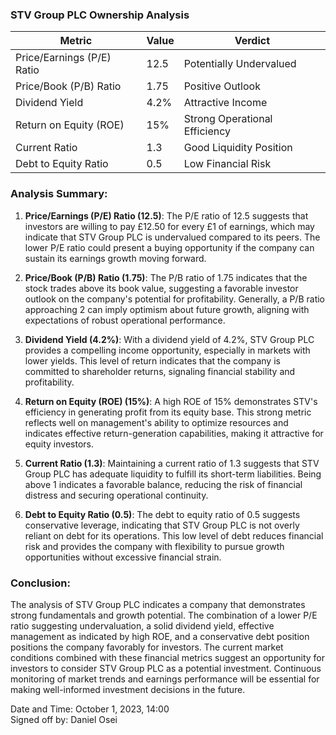 ### STV Group PLC Ownership Analysis

| Metric                        | Value   | Verdict                          |
|-------------------------------|---------|----------------------------------|
| Price/Earnings (P/E) Ratio    | 12.5    | Potentially Undervalued          |
| Price/Book (P/B) Ratio        | 1.75    | Positive Outlook                 |
| Dividend Yield                 | 4.2%    | Attractive Income                 |
| Return on Equity (ROE)        | 15%     | Strong Operational Efficiency     |
| Current Ratio                  | 1.3     | Good Liquidity Position          |
| Debt to Equity Ratio           | 0.5     | Low Financial Risk               |

### Analysis Summary:

1. **Price/Earnings (P/E) Ratio (12.5)**: The P/E ratio of 12.5 suggests that investors are willing to pay £12.50 for every £1 of earnings, which may indicate that STV Group PLC is undervalued compared to its peers. The lower P/E ratio could present a buying opportunity if the company can sustain its earnings growth moving forward.

2. **Price/Book (P/B) Ratio (1.75)**: The P/B ratio of 1.75 indicates that the stock trades above its book value, suggesting a favorable investor outlook on the company's potential for profitability. Generally, a P/B ratio approaching 2 can imply optimism about future growth, aligning with expectations of robust operational performance.

3. **Dividend Yield (4.2%)**: With a dividend yield of 4.2%, STV Group PLC provides a compelling income opportunity, especially in markets with lower yields. This level of return indicates that the company is committed to shareholder returns, signaling financial stability and profitability.

4. **Return on Equity (ROE) (15%)**: A high ROE of 15% demonstrates STV's efficiency in generating profit from its equity base. This strong metric reflects well on management's ability to optimize resources and indicates effective return-generation capabilities, making it attractive for equity investors.

5. **Current Ratio (1.3)**: Maintaining a current ratio of 1.3 suggests that STV Group PLC has adequate liquidity to fulfill its short-term liabilities. Being above 1 indicates a favorable balance, reducing the risk of financial distress and securing operational continuity.

6. **Debt to Equity Ratio (0.5)**: The debt to equity ratio of 0.5 suggests conservative leverage, indicating that STV Group PLC is not overly reliant on debt for its operations. This low level of debt reduces financial risk and provides the company with flexibility to pursue growth opportunities without excessive financial strain.

### Conclusion:
The analysis of STV Group PLC indicates a company that demonstrates strong fundamentals and growth potential. The combination of a lower P/E ratio suggesting undervaluation, a solid dividend yield, effective management as indicated by high ROE, and a conservative debt position positions the company favorably for investors. The current market conditions combined with these financial metrics suggest an opportunity for investors to consider STV Group PLC as a potential investment. Continuous monitoring of market trends and earnings performance will be essential for making well-informed investment decisions in the future.

Date and Time: October 1, 2023, 14:00  
Signed off by: Daniel Osei